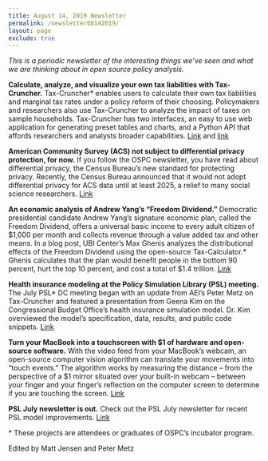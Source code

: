 ```yaml
---
title: August 14, 2019 Newsletter
permalink: /newsletter08142019/
layout: page
exclude: true
---
```

*This is a periodic newsletter of the interesting things we’ve seen and what we are thinking about in open source policy analysis.*

**Calculate, analyze, and visualize your own tax liabilities with Tax-Cruncher.** Tax-Cruncher* enables users to calculate their own tax liabilities and marginal tax rates under a policy reform of their choosing. Policymakers and researchers also use Tax-Cruncher to analyze the impact of taxes on sample households. Tax-Cruncher has two interfaces, an easy to use web application for generating preset tables and charts, and a Python API that affords researchers and analysts broader capabilities. [Link](https://www.compmodels.org/PSLmodels/Tax-Cruncher/) and [link](https://github.com/PSLmodels/Tax-Cruncher) 

**American Community Survey (ACS) not subject to differential privacy protection, for now.** If you follow the OSPC newsletter, you have read about differential privacy, the Census Bureau’s new standard for protecting privacy. Recently, the Census Bureau announced that it would not adopt differential privacy for ACS data until at least 2025, a relief to many social science researchers. [Link](https://www.census.gov/newsroom/blogs/random-samplings/2019/07/boost-safeguards.html)

**An economic analysis of Andrew Yang’s “Freedom Dividend.”** Democratic presidential candidate Andrew Yang’s signature economic plan, called the Freedom Dividend, offers a universal basic income to every adult citizen of $1,000 per month and collects revenue through a value added tax and other means. In a blog post, UBI Center’s Max Ghenis analyzes the distributional effects of the Freedom Dividend using the open-source Tax-Calculator.* Ghenis calculates that the plan would benefit people in the bottom 90 percent, hurt the top 10 percent, and cost a total of $1.4 trillion. [Link](https://medium.com/ubicenter/distributional-analysis-of-andrew-yangs-freedom-dividend-d8dab818bf1b)

**Health insurance modeling at the Policy Simulation Library (PSL) meeting.** The July PSL* DC meeting began with an update from AEI’s Peter Metz on Tax-Cruncher and featured a presentation from Geena Kim on the Congressional Budget Office’s health insurance simulation model. Dr. Kim overviewed the model’s specification, data, results, and public code snippets. [Link](http://www.aei.org/events/the-policy-simulation-library-dc-meeting-the-congressional-budget-offices-new-health-insurance-model/)

**Turn your MacBook into a touchscreen with $1 of hardware and open-source software.** With the video feed from your MacBook’s webcam, an open-source computer vision algorithm can translate your movements into “touch events.” The algorithm works by measuring the distance – from the perspective of a $1 mirror situated over your built-in webcam – between your finger and your finger’s reflection on the computer screen to determine if you are touching the screen. [Link](https://www.anishathalye.com/2018/04/03/macbook-touchscreen/)

**PSL July newsletter is out.** Check out the PSL July newsletter for recent PSL model improvements. [Link](https://www.pslmodels.org/Newsletter/archive.html) 

<p>&ast; These projects are attendees or graduates of OSPC’s incubator program.</p>

Edited by Matt Jensen and Peter Metz

<br>

<script style="margin-left:-50px" src="//hello.aei.org/js/forms2/js/forms2.min.js"></script>
<form style="margin-left:-50px" id="mktoForm_1256"></form>
<script style="margin-left:-50px" >MktoForms2.loadForm("//app-sj19.marketo.com", "475-PBQ-971", 1256);</script>